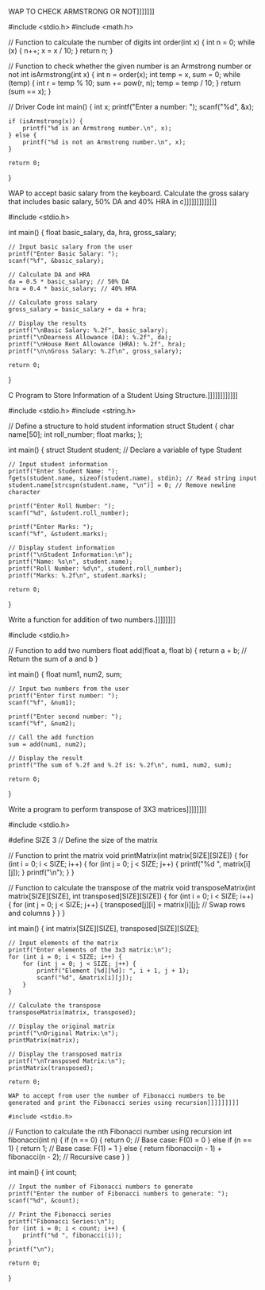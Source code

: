 WAP TO CHECK ARMSTRONG OR NOT]]]]]]]

#include <stdio.h>
#include <math.h>

// Function to calculate the number of digits
int order(int x) {
    int n = 0;
    while (x) {
        n++;
        x = x / 10;
    }
    return n;
}

// Function to check whether the given number is an Armstrong number or not
int isArmstrong(int x) {
    int n = order(x);
    int temp = x, sum = 0;
    while (temp) {
        int r = temp % 10;
        sum += pow(r, n);
        temp = temp / 10;
    }
    return (sum == x);
}

// Driver Code
int main() {
    int x;
    printf("Enter a number: ");
    scanf("%d", &x);
    
    if (isArmstrong(x)) {
        printf("%d is an Armstrong number.\n", x);
    } else {
        printf("%d is not an Armstrong number.\n", x);
    }
    
    return 0;
}

WAP to accept basic salary from the keyboard. Calculate the gross salary that includes basic salary, 50% DA and 40% HRA in c]]]]]]]]]]]]]


#include <stdio.h>

int main() {
    float basic_salary, da, hra, gross_salary;

    // Input basic salary from the user
    printf("Enter Basic Salary: ");
    scanf("%f", &basic_salary);

    // Calculate DA and HRA
    da = 0.5 * basic_salary; // 50% DA
    hra = 0.4 * basic_salary; // 40% HRA

    // Calculate gross salary
    gross_salary = basic_salary + da + hra;

    // Display the results
    printf("\nBasic Salary: %.2f", basic_salary);
    printf("\nDearness Allowance (DA): %.2f", da);
    printf("\nHouse Rent Allowance (HRA): %.2f", hra);
    printf("\n\nGross Salary: %.2f\n", gross_salary);

    return 0;
}

C Program to Store Information of a Student Using Structure.]]]]]]]]]]]]

#include <stdio.h>
#include <string.h>

// Define a structure to hold student information
struct Student {
    char name[50];
    int roll_number;
    float marks;
};

int main() {
    struct Student student; // Declare a variable of type Student

    // Input student information
    printf("Enter Student Name: ");
    fgets(student.name, sizeof(student.name), stdin); // Read string input
    student.name[strcspn(student.name, "\n")] = 0; // Remove newline character

    printf("Enter Roll Number: ");
    scanf("%d", &student.roll_number);

    printf("Enter Marks: ");
    scanf("%f", &student.marks);

    // Display student information
    printf("\nStudent Information:\n");
    printf("Name: %s\n", student.name);
    printf("Roll Number: %d\n", student.roll_number);
    printf("Marks: %.2f\n", student.marks);

    return 0;
}

Write a function for addition of two numbers.]]]]]]]]

#include <stdio.h>

// Function to add two numbers
float add(float a, float b) {
    return a + b; // Return the sum of a and b
}

int main() {
    float num1, num2, sum;

    // Input two numbers from the user
    printf("Enter first number: ");
    scanf("%f", &num1);
    
    printf("Enter second number: ");
    scanf("%f", &num2);

    // Call the add function
    sum = add(num1, num2);

    // Display the result
    printf("The sum of %.2f and %.2f is: %.2f\n", num1, num2, sum);

    return 0;
}


Write a program to perform transpose of 3X3 matrices]]]]]]]]

#include <stdio.h>

#define SIZE 3 // Define the size of the matrix

// Function to print the matrix
void printMatrix(int matrix[SIZE][SIZE]) {
    for (int i = 0; i < SIZE; i++) {
        for (int j = 0; j < SIZE; j++) {
            printf("%d ", matrix[i][j]);
        }
        printf("\n");
    }
}

// Function to calculate the transpose of the matrix
void transposeMatrix(int matrix[SIZE][SIZE], int transposed[SIZE][SIZE]) {
    for (int i = 0; i < SIZE; i++) {
        for (int j = 0; j < SIZE; j++) {
            transposed[j][i] = matrix[i][j]; // Swap rows and columns
        }
    }
}

int main() {
    int matrix[SIZE][SIZE], transposed[SIZE][SIZE];

    // Input elements of the matrix
    printf("Enter elements of the 3x3 matrix:\n");
    for (int i = 0; i < SIZE; i++) {
        for (int j = 0; j < SIZE; j++) {
            printf("Element [%d][%d]: ", i + 1, j + 1);
            scanf("%d", &matrix[i][j]);
        }
    }

    // Calculate the transpose
    transposeMatrix(matrix, transposed);

    // Display the original matrix
    printf("\nOriginal Matrix:\n");
    printMatrix(matrix);

    // Display the transposed matrix
    printf("\nTransposed Matrix:\n");
    printMatrix(transposed);

    return 0;

    WAP to accept from user the number of Fibonacci numbers to be generated and print the Fibonacci series using recursion]]]]]]]]]

    #include <stdio.h>

// Function to calculate the nth Fibonacci number using recursion
int fibonacci(int n) {
    if (n == 0) {
        return 0; // Base case: F(0) = 0
    } else if (n == 1) {
        return 1; // Base case: F(1) = 1
    } else {
        return fibonacci(n - 1) + fibonacci(n - 2); // Recursive case
    }
}

int main() {
    int count;

    // Input the number of Fibonacci numbers to generate
    printf("Enter the number of Fibonacci numbers to generate: ");
    scanf("%d", &count);

    // Print the Fibonacci series
    printf("Fibonacci Series:\n");
    for (int i = 0; i < count; i++) {
        printf("%d ", fibonacci(i));
    }
    printf("\n");

    return 0;
}

